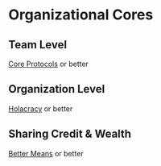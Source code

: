 Organizational Cores
====================

Team Level
----------
[Core Protocols](http://liveingreatness.com/files/core-protocols-3.03.html) or better

Organization Level
------------------
[Holacracy](http://www.holacracy.org/sites/default/files/resources/holacracy_constitution_v3.0_0.pdf) or better

Sharing Credit & Wealth
-----------------------
[Better Means](http://bettermeans.com.via.forkthecommons.org/front-open_enterprise_governance_model) or better
